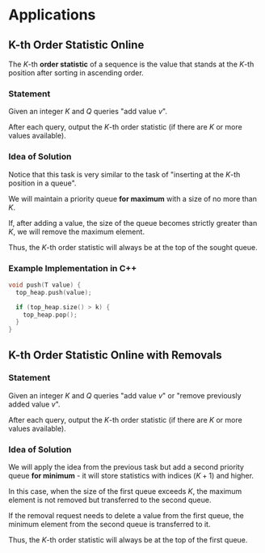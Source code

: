 # Applications

## K-th Order Statistic Online

The $K$-th **order statistic** of a sequence is the value that stands at the $K$-th position after sorting in ascending order.

### Statement

Given an integer $K$ and $Q$ queries "add value $v$".

After each query, output the $K$-th order statistic (if there are $K$ or more values available).

### Idea of Solution

Notice that this task is very similar to the task of "inserting at the $K$-th position in a queue".

We will maintain a priority queue **for maximum** with a size of no more than $K$.

If, after adding a value, the size of the queue becomes strictly greater than $K$, we will remove the maximum element.

Thus, the $K$-th order statistic will always be at the top of the sought queue.

### Example Implementation in C++

```cpp
void push(T value) {
  top_heap.push(value);

  if (top_heap.size() > k) {
    top_heap.pop();
  }
}
```

## K-th Order Statistic Online with Removals

### Statement

Given an integer $K$ and $Q$ queries "add value $v$" or "remove previously added value $v$".

After each query, output the $K$-th order statistic (if there are $K$ or more values available).

### Idea of Solution

We will apply the idea from the previous task but add a second priority queue **for minimum** - it will store statistics with indices $(K + 1)$ and higher.

In this case, when the size of the first queue exceeds $K$, the maximum element is not removed but transferred to the second queue.

If the removal request needs to delete a value from the first queue, the minimum element from the second queue is transferred to it.

Thus, the $K$-th order statistic will always be at the top of the first queue.
